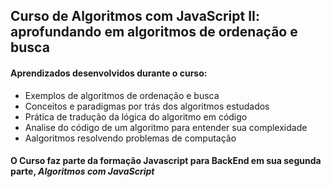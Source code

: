 ## Curso de Algoritmos com JavaScript II: aprofundando em algoritmos de ordenação e busca

#### Aprendizados desenvolvidos durante o curso:

* Exemplos de algoritmos de ordenação e busca
* Conceitos e paradigmas por trás dos algoritmos estudados
* Prática de tradução da lógica do algoritmo em código
* Analise do código de um algoritmo para entender sua complexidade
* Aalgoritmos resolvendo problemas de computação

#### O Curso faz parte da formação Javascript para BackEnd em sua segunda parte, *Algoritmos com JavaScript*
